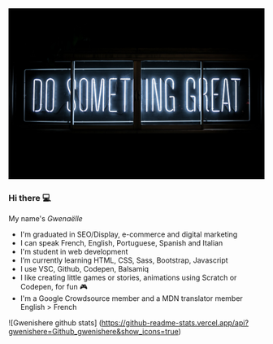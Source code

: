 
<img src="https://github.com/Gwenishere/Gwenishere/blob/master/clark-tibbs-unsplash.jpg"/>

### Hi there :computer:

<span>My name's *Gwenaëlle*</span>

-  I'm graduated in SEO/Display, e-commerce and digital marketing
-  I can speak French, English, Portuguese, Spanish and Italian
-  I'm student in web development
-  I’m currently learning HTML, CSS, Sass, Bootstrap, Javascript
-  I use VSC, Github, Codepen, Balsamiq
-  I like creating little games or stories, animations using Scratch or Codepen, for fun :video_game:
-  I'm a Google Crowdsource member and a MDN translator member English > French


![Gwenishere github stats]
(https://github-readme-stats.vercel.app/api?gwenishere=Github_gwenishere&show_icons=true) 



